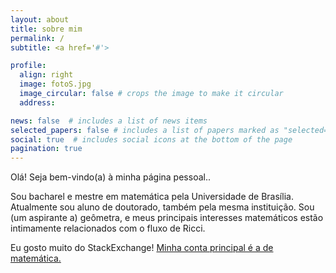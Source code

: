 ```yaml
---
layout: about
title: sobre mim
permalink: /
subtitle: <a href='#'>

profile:
  align: right
  image: fotoS.jpg
  image_circular: false # crops the image to make it circular
  address: 

news: false  # includes a list of news items
selected_papers: false # includes a list of papers marked as "selected={true}"
social: true  # includes social icons at the bottom of the page
pagination: true
---
```


Olá! Seja bem-vindo(a) à minha página pessoal..

Sou bacharel e mestre em matemática pela Universidade de Brasília. Atualmente sou aluno de doutorado, também pela mesma instituição. Sou (um aspirante a) geômetra, e meus principais interesses matemáticos estão intimamente relacionados com o fluxo de Ricci. 

Eu gosto muito do StackExchange! [Minha conta principal é a de matemática. ](https://math.stackexchange.com/users/508844/matheus-andrade?tab=profile)